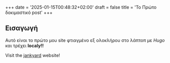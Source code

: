 +++
date = '2025-01-15T00:48:32+02:00'
draft = false
title = 'Το Πρώτο δοκιμαστικό post'
+++
## Εισαγωγή
 Αυτό είναι το πρώτο μου site φτιαγμένο εξ ολοκλήρου στο λάπτοπ  με *Hugo* και τρέχει **localy!!**

Visit the [jankyard](https://j4nk5.github.io) website!